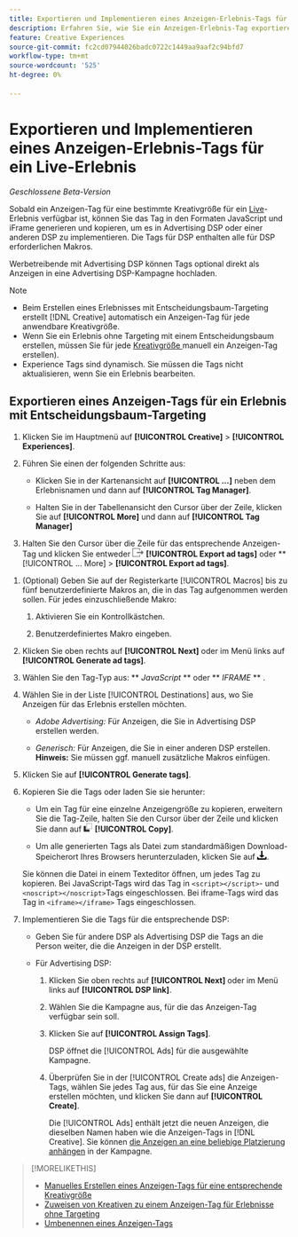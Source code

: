 ```yaml
---
title: Exportieren und Implementieren eines Anzeigen-Erlebnis-Tags für ein Live-Erlebnis
description: Erfahren Sie, wie Sie ein Anzeigen-Erlebnis-Tag exportieren und optional in eine Advertising DSP-Kampagne hochladen.
feature: Creative Experiences
source-git-commit: fc2cd07944026badc0722c1449aa9aaf2c94bfd7
workflow-type: tm+mt
source-wordcount: '525'
ht-degree: 0%

---
```


# Exportieren und Implementieren eines Anzeigen-Erlebnis-Tags für ein Live-Erlebnis

*Geschlossene Beta-Version*

Sobald ein Anzeigen-Tag für eine bestimmte Kreativgröße für ein [Live](experience-about.md#experience-statuses)-Erlebnis verfügbar ist, können Sie das Tag in den Formaten JavaScript und iFrame generieren und kopieren, um es in Advertising DSP oder einer anderen DSP zu implementieren. Die Tags für DSP enthalten alle für DSP erforderlichen Makros.

Werbetreibende mit Advertising DSP können Tags optional direkt als Anzeigen in eine Advertising DSP-Kampagne hochladen.

>[!NOTE]
>
>* Beim Erstellen eines Erlebnisses mit Entscheidungsbaum-Targeting erstellt [!DNL Creative] automatisch ein Anzeigen-Tag für jede anwendbare Kreativgröße.
>* Wenn Sie ein Erlebnis ohne Targeting mit einem Entscheidungsbaum erstellen, müssen Sie für jede [ Kreativgröße ](experience-tag-create-manually.md)manuell ein Anzeigen-Tag erstellen).
>* Experience Tags sind dynamisch. Sie müssen die Tags nicht aktualisieren, wenn Sie ein Erlebnis bearbeiten.

## Exportieren eines Anzeigen-Tags für ein Erlebnis mit Entscheidungsbaum-Targeting

1. Klicken Sie im Hauptmenü auf **[!UICONTROL Creative]** > **[!UICONTROL Experiences]**.

1. Führen Sie einen der folgenden Schritte aus:<!-- I see multiselect, but it's not actually working for me as of 2/3 so I don't know how exporting multiple tags works.-->

   * Klicken Sie in der Kartenansicht auf **[!UICONTROL ...]** neben dem Erlebnisnamen und dann auf **[!UICONTROL Tag Manager]**.

   * Halten Sie in der Tabellenansicht den Cursor über der Zeile, klicken Sie auf **[!UICONTROL More]** und dann auf **[!UICONTROL Tag Manager]**

1. Halten Sie den Cursor über die Zeile für das entsprechende Anzeigen-Tag und klicken Sie entweder ![Anzeigen-Tags ](/help/creative/assets/export.png "Anzeigen-Tags exportieren") **[!UICONTROL Export ad tags]** oder **[!UICONTROL ... More] > **[!UICONTROL Export ad tags]**.

<!-- Tag Manager has only a list view, but no card view, as of 2/2. -->

1. (Optional) Geben Sie auf der Registerkarte [!UICONTROL Macros] bis zu fünf benutzerdefinierte Makros an, die in das Tag aufgenommen werden sollen. Für jedes einzuschließende Makro:

   1. Aktivieren Sie ein Kontrollkästchen.<!-- Explain more -->

   1. Benutzerdefiniertes Makro eingeben.<!-- Explain more -->

1. Klicken Sie oben rechts auf **[!UICONTROL Next]** oder im Menü links auf **[!UICONTROL Generate ad tags]**.

1. Wählen Sie den Tag-Typ aus: ** *JavaScript<!-- sic -->* ** oder ** *IFRAME* ** <!-- sic -->.

1. Wählen Sie in der Liste [!UICONTROL Destinations] aus, wo Sie Anzeigen für das Erlebnis erstellen möchten.

   * *Adobe Advertising:* Für Anzeigen, die Sie in Advertising DSP erstellen werden.

   * *Generisch:* Für Anzeigen, die Sie in einer anderen DSP erstellen. **Hinweis:** Sie müssen ggf. manuell zusätzliche Makros einfügen.

1. Klicken Sie auf **[!UICONTROL Generate tags]**.

1. Kopieren Sie die Tags oder laden Sie sie herunter:

   * Um ein Tag für eine einzelne Anzeigengröße zu kopieren, erweitern Sie die Tag-Zeile, halten Sie den Cursor über der Zeile und klicken Sie dann auf ![Kopieren](/help/creative/assets/copy.png "Kopieren") **[!UICONTROL Copy]**.<!-- why diff than "Copy to clipboard icon used to copy macros for creatives? -->

   * Um alle generierten Tags als Datei zum standardmäßigen Download-Speicherort Ihres Browsers herunterzuladen, klicken Sie auf ![Tags herunterladen](/help/creative/assets/download.png "Tags herunterladen").

   Sie können die Datei in einem Texteditor öffnen, um jedes Tag zu kopieren. Bei JavaScript-Tags wird das Tag in `<script></script>`- und `<noscript></noscript>`Tags eingeschlossen. Bei iframe-Tags wird das Tag in `<iframe></iframe>` Tags eingeschlossen.

1. Implementieren Sie die Tags für die entsprechende DSP:

   * Geben Sie für andere DSP als Advertising DSP die Tags an die Person weiter, die die Anzeigen in der DSP erstellt.

   * Für Advertising DSP:

      1. Klicken Sie oben rechts auf **[!UICONTROL Next]** oder im Menü links auf **[!UICONTROL DSP link]**.

      1. Wählen Sie die Kampagne aus, für die das Anzeigen-Tag verfügbar sein soll.

      1. Klicken Sie auf **[!UICONTROL Assign Tags]**.

         DSP öffnet die [!UICONTROL Ads] für die ausgewählte Kampagne.

      1. Überprüfen Sie in der [!UICONTROL Create ads] die Anzeigen-Tags, wählen Sie jedes Tag aus, für das Sie eine Anzeige erstellen möchten, und klicken Sie dann auf **[!UICONTROL Create]**.

         Die [!UICONTROL Ads] enthält jetzt die neuen Anzeigen, die dieselben Namen haben wie die Anzeigen-Tags in [!DNL Creative]. Sie können [die Anzeigen an eine beliebige Platzierung anhängen](/help/dsp/campaign-management/ads/ad-attach-to-placement.md) in der Kampagne.

<!-- no way to get back to the Creative Tag Manager -- you have to click back through the main menu -->

<!-- Add this info, with descriptions:

## Ad tag formats

### JavaScript

### Iframe

-->

>[!MORELIKETHIS]
>
>* [Manuelles Erstellen eines Anzeigen-Tags für eine entsprechende Kreativgröße](experience-tag-create-manually.md)
>* [Zuweisen von Kreativen zu einem Anzeigen-Tag für Erlebnisse ohne Targeting](experience-tag-assign-creatives.md)
>* [Umbenennen eines Anzeigen-Tags](experience-tag-rename.md)
